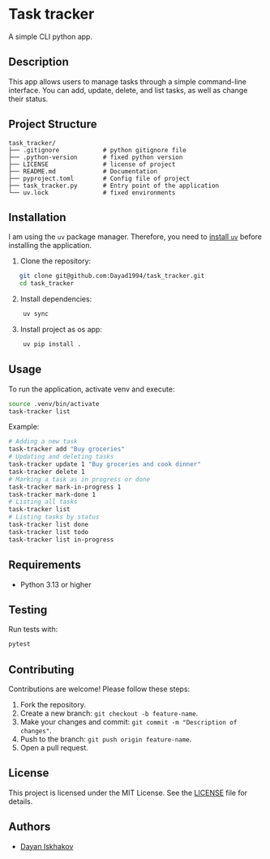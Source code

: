 # Task tracker

A simple CLI python app.

## Description

This app allows users to manage tasks through a simple command-line interface. You can add, update, delete, and list tasks, as well as change their status.

## Project Structure

```
task_tracker/
├── .gitignore            # python gitignore file
├── .python-version       # fixed python version
├── LICENSE               # license of project
├── README.md             # Documentation
├── pyproject.toml        # Config file of project
├── task_tracker.py       # Entry point of the application
└── uv.lock               # fixed environments
```

## Installation

I am using the `uv` package manager. Therefore, you need to [install `uv`](https://docs.astral.sh/uv/getting-started/installation/) before installing the application.

1. Clone the repository:

```bash
   git clone git@github.com:Dayad1994/task_tracker.git
   cd task_tracker
```

2. Install dependencies:

```bash
    uv sync
```

3. Install project as os app:

```bash
    uv pip install .
```

## Usage

To run the application, activate venv and execute:

```bash
source .venv/bin/activate
task-tracker list
```

Example:

```bash
# Adding a new task
task-tracker add "Buy groceries"
# Updating and deleting tasks
task-tracker update 1 "Buy groceries and cook dinner"
task-tracker delete 1
# Marking a task as in progress or done
task-tracker mark-in-progress 1
task-tracker mark-done 1
# Listing all tasks
task-tracker list
# Listing tasks by status
task-tracker list done
task-tracker list todo
task-tracker list in-progress
```

## Requirements

- Python 3.13 or higher

## Testing

Run tests with:

```bash
pytest
```

## Contributing

Contributions are welcome! Please follow these steps:

1. Fork the repository.
2. Create a new branch: `git checkout -b feature-name`.
3. Make your changes and commit: `git commit -m "Description of changes"`.
4. Push to the branch: `git push origin feature-name`.
5. Open a pull request.

## License

This project is licensed under the MIT License. See the [LICENSE](https://chatgpt.com/c/LICENSE) file for details.

## Authors

- [Dayan Iskhakov](https://github.com/Dayad1994)
